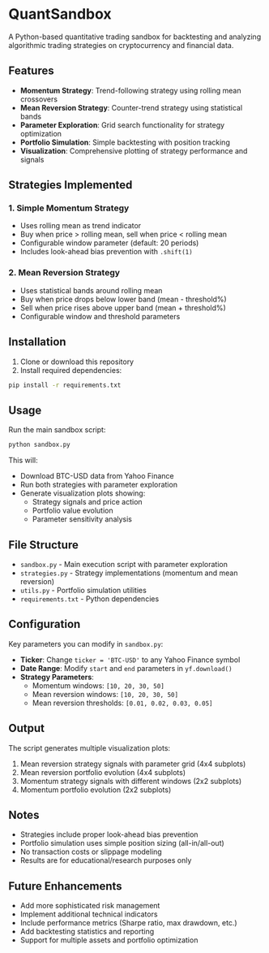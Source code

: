 # QuantSandbox

A Python-based quantitative trading sandbox for backtesting and analyzing algorithmic trading strategies on cryptocurrency and financial data.

## Features

- **Momentum Strategy**: Trend-following strategy using rolling mean crossovers
- **Mean Reversion Strategy**: Counter-trend strategy using statistical bands
- **Parameter Exploration**: Grid search functionality for strategy optimization
- **Portfolio Simulation**: Simple backtesting with position tracking
- **Visualization**: Comprehensive plotting of strategy performance and signals

## Strategies Implemented

### 1. Simple Momentum Strategy
- Uses rolling mean as trend indicator
- Buy when price > rolling mean, sell when price < rolling mean
- Configurable window parameter (default: 20 periods)
- Includes look-ahead bias prevention with `.shift(1)`

### 2. Mean Reversion Strategy
- Uses statistical bands around rolling mean
- Buy when price drops below lower band (mean - threshold%)
- Sell when price rises above upper band (mean + threshold%)
- Configurable window and threshold parameters

## Installation

1. Clone or download this repository
2. Install required dependencies:
```bash
pip install -r requirements.txt
```

## Usage

Run the main sandbox script:
```bash
python sandbox.py
```

This will:
- Download BTC-USD data from Yahoo Finance
- Run both strategies with parameter exploration
- Generate visualization plots showing:
  - Strategy signals and price action
  - Portfolio value evolution
  - Parameter sensitivity analysis

## File Structure

- `sandbox.py` - Main execution script with parameter exploration
- `strategies.py` - Strategy implementations (momentum and mean reversion)
- `utils.py` - Portfolio simulation utilities
- `requirements.txt` - Python dependencies

## Configuration

Key parameters you can modify in `sandbox.py`:

- **Ticker**: Change `ticker = 'BTC-USD'` to any Yahoo Finance symbol
- **Date Range**: Modify `start` and `end` parameters in `yf.download()`
- **Strategy Parameters**: 
  - Momentum windows: `[10, 20, 30, 50]`
  - Mean reversion windows: `[10, 20, 30, 50]`
  - Mean reversion thresholds: `[0.01, 0.02, 0.03, 0.05]`

## Output

The script generates multiple visualization plots:
1. Mean reversion strategy signals with parameter grid (4x4 subplots)
2. Mean reversion portfolio evolution (4x4 subplots)  
3. Momentum strategy signals with different windows (2x2 subplots)
4. Momentum portfolio evolution (2x2 subplots)

## Notes

- Strategies include proper look-ahead bias prevention
- Portfolio simulation uses simple position sizing (all-in/all-out)
- No transaction costs or slippage modeling
- Results are for educational/research purposes only

## Future Enhancements

- Add more sophisticated risk management
- Implement additional technical indicators
- Include performance metrics (Sharpe ratio, max drawdown, etc.)
- Add backtesting statistics and reporting
- Support for multiple assets and portfolio optimization